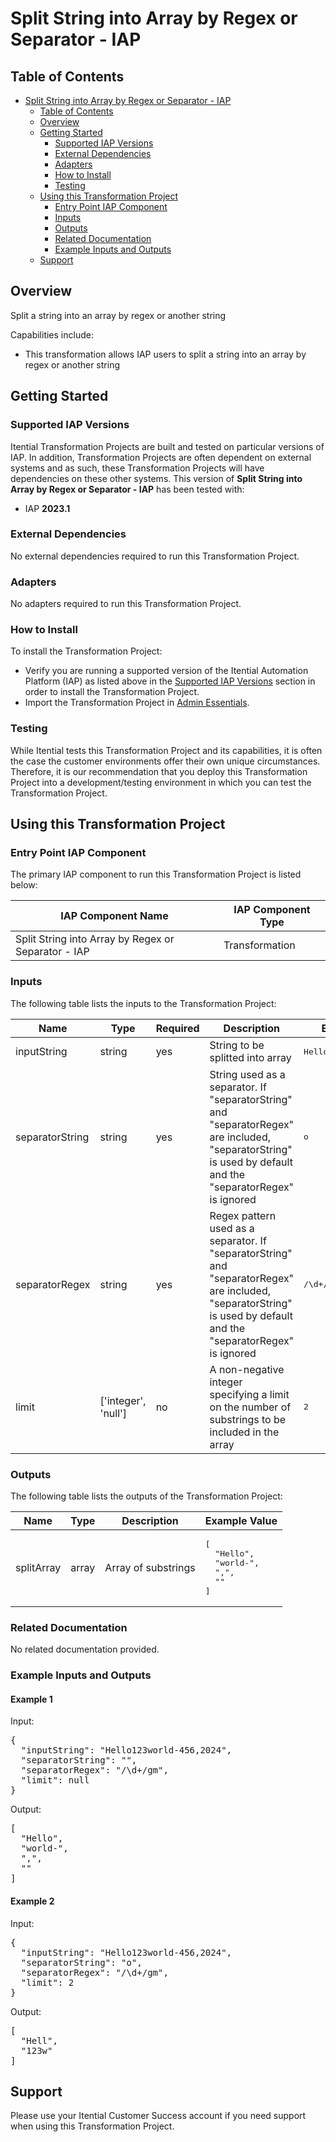 # Split String into Array by Regex or Separator - IAP

## Table of Contents

- [Split String into Array by Regex or Separator - IAP](#split-string-into-array-by-regex-or-separator---iap)
  - [Table of Contents](#table-of-contents)
  - [Overview](#overview)
  - [Getting Started](#getting-started)
    - [Supported IAP Versions](#supported-iap-versions)
    - [External Dependencies](#external-dependencies)
    - [Adapters](#adapters)
    - [How to Install](#how-to-install)
    - [Testing](#testing)
  - [Using this Transformation Project](#using-this-transformation-project)
    - [Entry Point IAP Component](#entry-point-iap-component)
    - [Inputs](#inputs)
    - [Outputs](#outputs)
    - [Related Documentation](#related-documentation)
    - [Example Inputs and Outputs](#example-inputs-and-outputs)
  - [Support](#support)

## Overview

Split a string into an array by regex or another string

Capabilities include:
- This transformation allows IAP users to split a string into an array by regex or another string


## Getting Started

### Supported IAP Versions

Itential Transformation Projects are built and tested on particular versions of IAP. In addition, Transformation Projects are often dependent on external systems and as such, these Transformation Projects will have dependencies on these other systems. This version of **Split String into Array by Regex or Separator - IAP** has been tested with:


- IAP **2023.1**



### External Dependencies

No external dependencies required to run this Transformation Project.




### Adapters

No adapters required to run this Transformation Project.


### How to Install

To install the Transformation Project:

- Verify you are running a supported version of the Itential Automation Platform (IAP) as listed above in the [Supported IAP Versions](#supported-iap-versions) section in order to install the Transformation Project.
- Import the Transformation Project in [Admin Essentials](https://docs.itential.com/docs/importing-a-prebuilt-4).

### Testing

While Itential tests this Transformation Project and its capabilities, it is often the case the customer environments offer their own unique circumstances. Therefore, it is our recommendation that you deploy this Transformation Project into a development/testing environment in which you can test the Transformation Project.

## Using this Transformation Project


### Entry Point IAP Component

The primary IAP component to run this Transformation Project is listed below:

<table>
  <thead>
    <tr>
      <th>IAP Component Name</th>
      <th>IAP Component Type</th>
    </tr>
  </thead>
  <tbody>
      <td>Split String into Array by Regex or Separator - IAP</td>
      <td>Transformation</td>
    </tr>
  </tbody>
</table>

### Inputs

The following table lists the inputs to the Transformation Project:

<table>
  <thead>
    <tr>
      <th>Name</th>
      <th>Type</th>
      <th>Required</th>
      <th>Description</th>
      <th>Example Value</th>
    </tr>
  </thead>
  <tbody>
    <tr>
      <td>inputString</td>
      <td>string</td>
      <td>yes</td>
      <td>String to be splitted into array</td>
      <td><pre lang="json">Hello123world-456,2024</pre></td>
    </tr>    <tr>
      <td>separatorString</td>
      <td>string</td>
      <td>yes</td>
      <td>String used as a separator. If "separatorString" and "separatorRegex" are included, "separatorString" is used by default and the "separatorRegex" is ignored</td>
      <td><pre lang="json">o</pre></td>
    </tr>    <tr>
      <td>separatorRegex</td>
      <td>string</td>
      <td>yes</td>
      <td>Regex pattern used as a separator. If "separatorString" and "separatorRegex" are included, "separatorString" is used by default and the "separatorRegex" is ignored</td>
      <td><pre lang="json">/\d+/gm</pre></td>
    </tr>    <tr>
      <td>limit</td>
      <td>['integer', 'null']</td>
      <td>no</td>
      <td>A non-negative integer specifying a limit on the number of substrings to be included in the array</td>
      <td><pre lang="json">2</pre></td>
    </tr>
  </tbody>
</table>



### Outputs

The following table lists the outputs of the Transformation Project:

<table>
  <thead>
    <tr>
      <th>Name</th>
      <th>Type</th>
      <th>Description</th>
      <th>Example Value</th>
    </tr>
  </thead>
  <tbody>
    <tr>
      <td>splitArray</td>
      <td>array</td>
      <td>Array of substrings</td>
      <td><pre lang="json">[
  "Hello",
  "world-",
  ",",
  ""
]</pre></td>
    </tr>
  </tbody>
</table>

  


### Related Documentation

No related documentation provided.



### Example Inputs and Outputs

  
#### Example 1

    
Input:
<pre>{
  "inputString": "Hello123world-456,2024",
  "separatorString": "",
  "separatorRegex": "/\d+/gm",
  "limit": null
} </pre>

    
    
Output:
<pre>[
  "Hello",
  "world-",
  ",",
  ""
] </pre>

    
  
#### Example 2

    
Input:
<pre>{
  "inputString": "Hello123world-456,2024",
  "separatorString": "o",
  "separatorRegex": "/\d+/gm",
  "limit": 2
} </pre>

    
    
Output:
<pre>[
  "Hell",
  "123w"
] </pre>

    
  


## Support

Please use your Itential Customer Success account if you need support when using this Transformation Project.